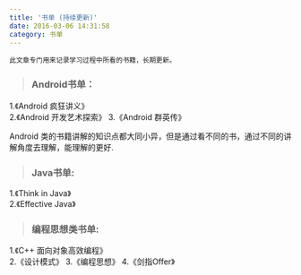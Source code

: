 ```yaml
---
title: '书单 (持续更新)'
date: 2016-03-06 14:31:58
category: 书单
---
```


    此文章专门用来记录学习过程中所看的书籍，长期更新。
> ### Android书单：
1.《Android 疯狂讲义》   
2.《Android 开发艺术探索》
3.《Android 群英传》

Android 类的书籍讲解的知识点都大同小异，但是通过看不同的书，通过不同的讲解角度去理解，能理解的更好.

>### Java书单:
1.《Think in Java》  
2.《Effective Java》  

>### 编程思想类书单:
1.《C++ 面向对象高效编程》   
2.《设计模式》 
3.《编程思想》
4.《剑指Offer》